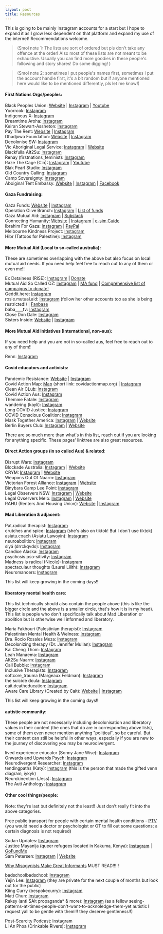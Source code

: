 ```yaml
---
layout: post
title: Resources
---
```


This is going to be mainly Instagram accounts for a start but I hope to expand it as I grow less dependent on that platform and expand my use of the internet! Recommendations welcome.

> (Smol note 1: The lists are sort of ordered but pls don't take any offence at the order! Also most of these lists are not meant to be exhaustive. Usually you can find more goodies in these people's following and story shares! Do some digging! )

> (Smol note 2: sometimes I put people's names first, sometimes I put the account handle first, it's a bit random but if anyone mentioned here would like to be mentioned differently, pls let me know!)


#### First Nations Orgs/peoples:  

Black Peoples Union: [Website](https://www.blackpeoplesunion.org/) | [Instagram](https://www.instagram.com/blackpeoplesunion) | [Youtube](https://www.youtube.com/@blackpeoplesunion)  
Yoorrook: [Instagram](https://www.instagram.com/yoorrook)  
Indigenous X: [Instagram](https://www.instagram.com/indigenousx)  
Dreamtime Aroha: [Instagram](https://www.instagram.com/dreamtime_aroha)  
Keiran Stewart-Assheton: [Instagram](https://www.instagram.com/keiran_stewart_assheton)  
Pay The Rent: [Website](https://paytherent.net.au/) | [Instagram](https://www.instagram.com/grassroots_ptr)  
Dhadjowa Foundation: [Website](https://dhadjowa.com.au/) | [Instagram](https://www.instagram.com/dhadjowa_foundation)  
Decolonise SW: [Instagram](https://www.instagram.com/decolonisesexworkau)  
Vic Aboriginal Legal Service: [Instagram](https://www.instagram.com/vicaboriginallegalservice) | [Website](https://www.vals.org.au/)  
Blackfulla Alt2Su: [Instagram](https://www.instagram.com/blackfullaalt2su)  
Renay (firstnations_feminist): [Instagram](https://www.instagram.com/firstnations_feminist)  
Raze The Cage (Cin): [Instagram](https://www.instagram.com/razethecage) | [Youtube](https://www.youtube.com/@razethecage)  
Blak Pearl Studio: [Instagram](https://www.instagram.com/blakpearlstudiofitzroy)  
Old Country Calling: [Instagram](https://www.instagram.com/old.country.calling)  
Camp Sovereignty: [Instagram](https://www.instagram.com/campsovereignty)  
Aboiginal Tent Embassy: [Website](https://aboriginalembassy.com/) | [Instagram](https://www.instagram.com/aboriginaltentembassy) | [Facebook](https://www.facebook.com/atesovereignty)  


#### Gaza Fundraising:  

Gaza Funds: [Website](https://gazafunds.com/) | [Instagram](https://www.instagram.com/gaza.funds)  
Operation Olive Branch: [Instagram](https://www.instagram.com/operationolivebranch) | [List of funds](https://docs.google.com/spreadsheets/d/1vtMLLOzuc6GpkFySyVtKQOY2j-Vvg0UsChMCFst_WLA/htmlview)  
Gaza Mutual Aid: [Instagram](https://www.instagram.com/gazamutualaid) | [Substack](https://gazamutualaid.substack.com/)  
Connecting Humanity: [Website](https://www.gazaesims.com) | [Instagram](https://www.instagram.com/connectinghumanity_) | [e-sim Guide](https://gazaesims.com/esim-purchase-tutorial/)  
Ibrahim For Gaza: [Instagram](https://www.instagram.com/ibrahimforgaza) | [PayPal](https://www.paypal.com/paypalme/essssraaa)  
Melbourne Kindness Project: [Instagram](https://www.instagram.com/melbournekindnessproject)  
Hibr (Tattoos for Palestine): [Instagram](https://www.instagram.com/hibrfalastin)  


#### More Mutual Aid (Local to so-called australia):

These are sometimes overlapping with the above but also focus on local mutual aid needs. If you need help feel free to reach out to any of them or even me!! 

Ex Detainees (RISE): [Instagram](https://www.instagram.com/ex_detainees) | [Donate](https://www.givenow.com.au/riserefugee)  
Mutual Aid So Called OZ: [Instagram](https://www.instagram.com/mutualaidsocalledoz) | [MA fund]() | [Comprehensive list of campaigns to donate!](https://linktr.ee/mutualaidSCa)  
Geddit.here: [Instagram](https://www.instagram.com/geddit.here)  
rosie.mutual.aid: [Instagram](https://www.instagram.com/rosie.mutual.aid) (follow her other accounts too as she is being restricted!) | [Fanbase](https://www.fanbase.app/@rosi.e.h)  
baba____tv: [Instagram](https://www.instagram.com/baba____tv)  
Close Don Dale: [Instagram](https://www.instagram.com/close.don.dale)  
Sisters Inside: [Website](https://sistersinside.com.au/) | [Instagram](https://www.instagram.com/sisters_inside_inc)  


#### More Mutual Aid initiatives (International, non-aus):

If you need help and you are not in so-called aus, feel free to reach out to any of them!! 

Renn: [Instagram](https://www.instagram.com/perennialautonomy)  


#### Covid educators and activists:

Pandemic Resistance: [Website](https://www.pandemicresistance.org/) | [Instagram](https://www.instagram.com/pandemicresistanceinc)  
Covid Action Map: [Map](https://www.google.com/maps/d/u/1/viewer?mid=1oUcoZ2njj3b5hh-RRDCLe-i8dSgxhno&ll=19.51380803246727%2C0&z=1) (short link: covidactionmap.org) | [Instagram](https://www.instagram.com/covidactionmap)  
Clean Air CLub: [Instagram](https://www.instagram.com/clean.air.club)  
Covid Action Aus: [Instagram](https://www.instagram.com/covidactionaus)  
Themme Fatale: [Instagram](https://www.instagram.com/themme_fatale)  
wandering (kayli): [Instagram](https://www.instagram.com/wandering)  
Long COVID Justice: [Instagram](https://www.instagram.com/longcovidjustice)  
COVID Conscious Coalition: [Instagram](https://www.instagram.com/covidconsciouscoalition)  
Mask Together America: [Instagram](https://www.instagram.com/masktogetheramerica) | [Website](https://masktogetheramerica.org/)  
Berlin Buyers Club: [Instagram](https://www.instagram.com/berlin_buyers_club) | [Website](https://www.berlinbuyersclub.com/)  

There are so much more than what's in this list, reach out if you are looking for anything specific. These pages' linktree are also great resources.


#### Direct Action groups (in so called Aus) & related:

Disrupt Wars: [Instagram](https://www.instagram.com/disruptwars)  
Blockade Australia: [Instagram](https://www.instagram.com/blockade.australia) | [Website](https://www.blockadeaustralia.com/)  
CRYM: [Instagram](https://www.instagram.com/crym.earth) | [Website](https://crym.earth/get-involved/)  
Weapons Out Of Naarm: [Instagram](https://www.instagram.com/weaponsoutofnaarm)  
Victorian Forest Alliance: [Instagram](https://www.instagram.com/victorianforestalliance) | [Website](https://www.victorianforestalliance.org.au/)  
Binybara Camp Lee Point: [Instagram](https://www.instagram.com/binybara_camp)  
Legal Observers NSW: [Instagram](https://www.instagram.com/legal_observers_nsw) | [Website](https://legalobserversnsw.org/)  
Legal Ovservers Melb: [Instagram](https://www.instagram.com/melbactivistlegal) | [Website](https://mals.au/)  
RAHU (Renters And Housing Union): [Website](https://www.rahu.org.au) | [Instagram](https://www.instagram.com/rahu_national)  


#### Mad Liberation & adjacent:

Pat.radical.therapist: [Instagram](https://www.instagram.com/pat.radical.therapist)  
crutches and spice: [Instagram](https://www.instagram.com/crutches_and_spice) (she's also on tiktok! But I don't use tiktok)  
asiatu.coach (Asiatu Lawoyin): [Instagram](https://www.instagram.com/asiatu.coach)  
neuroabolition: [Instagram](https://www.instagram.com/neuroabolition)  
siyá (drrckqvdo): [Instagram](https://www.instagram.com/drrckqvdo)  
Candice Alaska: [Instagram](https://www.instagram.com/candicealaska)  
psychosis pso-sitivity: [Instagram](https://www.instagram.com/psychosispsositivity)  
Madness is radical (Nicole): [Instagram](http://www.instagram.com/madnessisradical)  
spectaculaur thoughts (Laurel Lilith): [Instagram](http://www.instagram.com/spectaculaurthoughts)  
Neuromancers: [Instagram](https://www.instagram.com/neuromancers_)  

This list will keep growing in the coming days!!  


#### liberatory mental health care:

This list technically should also contain the people above (this is like the bigger circle and the above is a smaller circle, that's how it is in my head). This list is people who don't specifically talk about Mad Liberation or abolition but is otherwise well informed and liberatory.

Maria Fakhouri (Palestinian therapist): [Instagram](http://www.instagram.com/mar._unfiltered)  
Palestinian Mental Health & Welness: [Instagram](http://www.instagram.com/palmhnwellness)  
Dra. Rocio Rosales Meza: [Instagram](http://www.instagram.com/dr.rosalesmeza)  
Decolonizing therapy (Dr. Jennifer Mullan): [Instagram](http://www.instagram.com/decolonizingtherapy)  
Kai Cheng Thom: [Instagram](http://www.instagram.com/kaichengthom)  
Leah Manaema: [Instagram](http://www.instagram.com/co_cu1tur3)  
Alt2Su Naarm: [Instagram](http://www.instagram.com/alt2su.naarm)  
Call Bubbie: [Instagram](http://www.instagram.com/callbubbie)  
Inclusive Therapists: [Instagram](http://www.instagram.com/inclusivetherapists)  
softcore_trauma (Margeaux Feldman): [Instagram](http://www.instagram.com/softcore_trauma)  
the suicide doula: [Instagram](http://www.instagram.com/the_suicidedoula)  
cait.deatheducation: [Instagram](https://www.instagram.com/cait.deatheducation)  
Aware Care Library (Created by Cait): [Website](https://www.awarecarelibrary.com) | [Instagram](http://www.instagram.com/awarecarelibrary) 

This list will keep growing in the coming days!!  


#### autistic community:

These people are not necessarily including decolonisation and liberatory values in their content (the ones that do are in corresponding above lists), some of them even never mention anything "political", so be careful. But their content can still be helpful in other ways, especially if you are new to the journey of discovering you may be neurodivergent.

lived experience educator (Sonny Jane Wise): [Instagram](https://www.instagram.com/livedexperienceeducator)   
Onwards and Upwards Psych: [Instagram](https://www.instagram.com/onwardsandupwardspsych)  
Neurodivergent Researcher: [Instagram](https://www.instagram.com/neurodivergent_researcher)  
tendingpaths (Katy): [Instagram](https://www.instagram.com/tendingpaths) (this is the person that made the gifted venn diagram, iykyk)  
Neurokinection (Jess): [Instagram](https://www.instagram.com/neurokinection)  
The Auti Anthology: [Instagram](https://www.instagram.com/auti_anthology)  


#### Other cool things/people: 

Note: they're last but definitely not the least!! Just don't really fit into the above categories.

Free public transport for people with certain mental health conditions - [PTV](https://www.ptv.vic.gov.au/tickets/myki/concessions-and-free-travel/access-travel-pass) (you would need a doctor or psychologist or OT to fill out some questions; a certain diagnosis is not required)

Sudan Updates: [Instagram](https://www.instagram.com/sudan.updates)  
Justice Mayanija (queer refugees located in Kakuma, Kenya): [Instagram](https://www.instagram.com/justicemayanja) | [GoFundMe](https://gofund.me/bd6c766d)  
Sam Petersen: [Instagram](https://www.instagram.com/sampetercine) | [Website](https://www.sampetersen.com.au/)  

[Why Misogynists Make Great Informants](https://truthout.org/articles/why-misogynists-make-great-informants/) MUST READ!!!!!

badschoolbadschool: [Instagram](https://www.instagram.com/badschoolbadschool/)  
Yejin Lee: [Instagram](https://www.instagram.com/yejin_lee) (they are private for the next couple of months but look out for the public)  
Kiing Curry (bespokecurry): [Instagram](https://www.instagram.com/bespokecurry)  
Matt Chun: [Instagram](https://www.instagram.com/matt.chun)  
Rakey (anti SAlt propaganda* & more): [Instagram](https://www.instagram.com/socialistalternative.melb) (as a fellow seeing-patterns-at-times-people-don't-want-to-acknoledge-them-yet autistic I request yall to be gentle with them!!! they deserve gentleness!!)

Post-Scarcity Podcast: [Instagram](https://www.instagram.com/postscarcitypod)  
Li An Phoa (Drinkable Rivers): [Instagram](https://www.instagram.com/drinkablerivers)  
